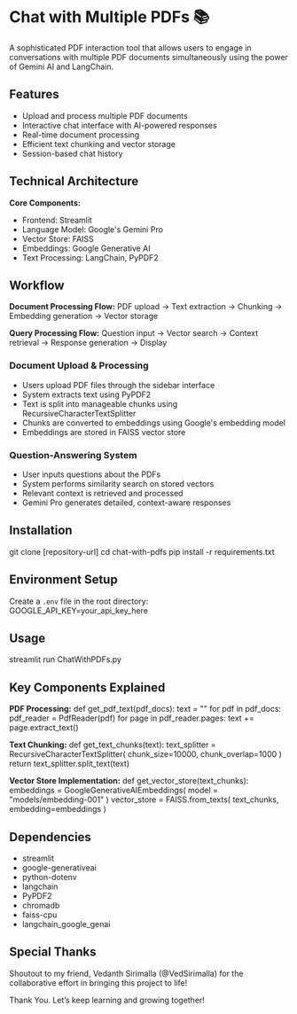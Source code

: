 # Chat with Multiple PDFs 📚

A sophisticated PDF interaction tool that allows users to engage in conversations with multiple PDF documents simultaneously using the power of Gemini AI and LangChain.

## Features

- Upload and process multiple PDF documents
- Interactive chat interface with AI-powered responses
- Real-time document processing
- Efficient text chunking and vector storage
- Session-based chat history

## Technical Architecture

**Core Components:**
- Frontend: Streamlit
- Language Model: Google's Gemini Pro
- Vector Store: FAISS
- Embeddings: Google Generative AI
- Text Processing: LangChain, PyPDF2

## Workflow

**Document Processing Flow:**
PDF upload → Text extraction → Chunking → Embedding generation → Vector storage

**Query Processing Flow:**
Question input → Vector search → Context retrieval → Response generation → Display

### Document Upload & Processing
- Users upload PDF files through the sidebar interface
- System extracts text using PyPDF2
- Text is split into manageable chunks using RecursiveCharacterTextSplitter
- Chunks are converted to embeddings using Google's embedding model
- Embeddings are stored in FAISS vector store

### Question-Answering System
- User inputs questions about the PDFs
- System performs similarity search on stored vectors
- Relevant context is retrieved and processed
- Gemini Pro generates detailed, context-aware responses

## Installation
git clone [repository-url]
cd chat-with-pdfs
pip install -r requirements.txt


## Environment Setup
Create a `.env` file in the root directory:
GOOGLE_API_KEY=your_api_key_here

## Usage
streamlit run ChatWithPDFs.py

## Key Components Explained
**PDF Processing:**
def get_pdf_text(pdf_docs):
text = ""
for pdf in pdf_docs:
pdf_reader = PdfReader(pdf)
for page in pdf_reader.pages:
text += page.extract_text()

**Text Chunking:**
def get_text_chunks(text):
text_splitter = RecursiveCharacterTextSplitter(
chunk_size=10000,
chunk_overlap=1000
)
return text_splitter.split_text(text)

**Vector Store Implementation:**
def get_vector_store(text_chunks):
embeddings = GoogleGenerativeAIEmbeddings(
model = "models/embedding-001"
)
vector_store = FAISS.from_texts(
text_chunks,
embedding=embeddings
)

## Dependencies
- streamlit
- google-generativeai
- python-dotenv
- langchain
- PyPDF2
- chromadb
- faiss-cpu
- langchain_google_genai

## Special Thanks
Shoutout to my friend, Vedanth Sirimalla (@VedSirimalla) for the collaborative effort in bringing this project to life! 

Thank You. Let’s keep learning and growing together!
